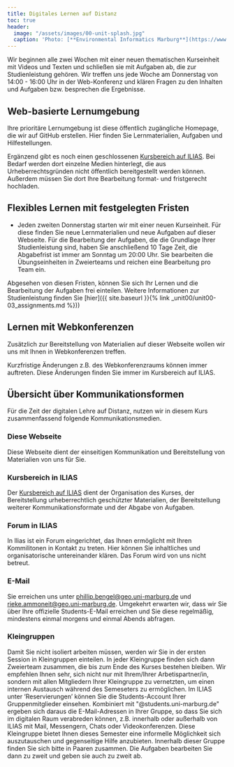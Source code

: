 ```yaml
---
title: Digitales Lernen auf Distanz
toc: true
header:
  image: "/assets/images/00-unit-splash.jpg"
  caption: 'Photo: [**Environmental Informatics Marburg**](https://www.flickr.com/environmentalinformatics-marburg/)'  
---
```


Wir beginnen alle zwei Wochen mit einer neuen thematischen Kurseinheit mit Videos und Texten und schließen sie mit Aufgaben ab, die zur Studienleistung gehören. Wir treffen uns jede Woche am Donnerstag von 14:00 - 16:00 Uhr in der Web-Konferenz und klären Fragen zu den Inhalten und Aufgaben bzw. besprechen die Ergebnisse.
<!--more-->

## Web-basierte Lernumgebung

Ihre prioritäre Lernumgebung ist diese öffentlich zugängliche Homepage, die wir auf GitHub erstellen. Hier finden Sie Lernmaterialien, Aufgaben und Hilfestellungen.

Ergänzend gibt es noch einen geschlossenen [Kursbereich auf ILIAS](https://ilias.uni-marburg.de/goto.php?target=crs_2112718&client_id=UNIMR). Bei Bedarf werden dort einzelne Medien hinterlegt, die aus Urheberrechtsgründen nicht öffentlich bereitgestellt werden können. Außerdem müssen Sie dort Ihre Bearbeitung format- und fristgerecht hochladen.

## Flexibles Lernen mit festgelegten Fristen

* Jeden zweiten Donnerstag starten wir mit einer neuen Kurseinheit. Für diese finden Sie neue Lernmaterialien und neue Aufgaben auf dieser Webseite. Für die Bearbeitung der Aufgaben, die die Grundlage Ihrer Studienleistung sind, haben Sie anschließend 10 Tage Zeit, die Abgabefrist ist immer am Sonntag um 20:00 Uhr. Sie bearbeiten die Übungseinheiten in Zweierteams und reichen eine Bearbeitung pro Team ein. 


Abgesehen von diesen Fristen, können Sie sich Ihr Lernen und die Bearbeitung der Aufgaben frei einteilen. Weitere Informationen zur Studienleistung finden Sie [hier]({{ site.baseurl }}{% link _unit00/unit00-03_assignments.md %}))


## Lernen mit Webkonferenzen
Zusätzlich zur Bereitstellung von Materialien auf dieser Webseite wollen wir uns mit Ihnen in Webkonferenzen treffen.

Kurzfristige Änderungen z.B. des Webkonferenzraums können immer auftreten. Diese Änderungen finden Sie immer im Kursbereich auf ILIAS.


## Übersicht über Kommunikationsformen

Für die Zeit der digitalen Lehre auf Distanz, nutzen wir in diesem Kurs zusammenfassend folgende Kommunikationsmedien.

### Diese Webseite
Diese Webseite dient der einseitigen Kommunikation und Bereitstellung von Materialien von uns für Sie.

### Kursbereich in ILIAS
Der [Kursbereich auf ILIAS](https://ilias.uni-marburg.de/goto.php?target=crs_2112718&client_id=UNIMR) dient der Organisation des Kurses, der Bereitstellung urheberrechtlich geschützter Materialien, der Bereitstellung weiterer Kommunikationsformate und der Abgabe von Aufgaben.

### Forum in ILIAS
In Ilias ist ein Forum eingerichtet, das Ihnen ermöglicht mit Ihren Kommilitonen in Kontakt zu treten. Hier können Sie inhaltliches und organisatorische untereinander klären. Das Forum wird von uns nicht betreut. 


### E-Mail
Sie erreichen uns unter phillip.bengel@geo.uni-marburg.de und rieke.ammoneit@geo.uni-marburg.de. Umgekehrt erwarten wir, dass wir Sie über Ihre offizielle Students-E-Mail erreichen und Sie diese regelmäßig, mindestens einmal morgens und einmal Abends abfragen.


### Kleingruppen
Damit Sie nicht isoliert arbeiten müssen, werden wir Sie in der ersten Session in Kleingruppen einteilen. In jeder Kleingruppe finden sich dann Zweierteam zusammen, die bis zum Ende des Kurses bestehen bleiben. Wir empfehlen Ihnen sehr, sich nicht nur mit Ihrem/Ihrer Arbetispartner/in, sondern mit allen Mitgliedern Ihrer Kleingruppe zu vernetzten, um einen internen Austausch während des Semeseters zu ermöglichen. Im ILIAS unter ‘Reservierungen’ können Sie die Students-Account Ihrer Gruppenmitglieder einsehen. Kombiniert mit "@students.uni-marburg.de" ergeben sich daraus die E-Mail-Adressen in Ihrer Gruppe, so dass Sie sich im digitalen Raum verabreden können, z.B. innerhalb oder außerhalb von ILIAS mit Mail, Messengern, Chats oder Videokonferenzen. Diese Kleingruppe bietet Ihnen dieses Semester eine informelle Möglichkeit sich auszutauschen und gegenseitige Hilfe anzubieten. Innerhalb dieser Gruppe finden Sie sich bitte in Paaren zusammen. Die Aufgaben bearbeiten Sie dann zu zweit und geben sie auch zu zweit ab. 
